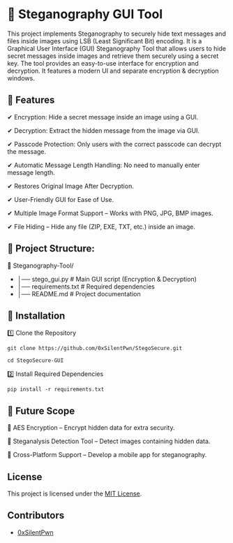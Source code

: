# 🔐 Steganography GUI Tool

This project implements Steganography to securely hide text messages and files inside images using LSB (Least Significant Bit) encoding. It is a Graphical User Interface (GUI) Steganography Tool that allows users to hide secret messages inside images and retrieve them securely using a secret key. The tool provides an easy-to-use interface for encryption and decryption. It features a modern UI and separate encryption & decryption windows.

## 📌 Features

✔ Encryption: Hide a secret message inside an image using a GUI.

✔ Decryption: Extract the hidden message from the image via GUI.

✔ Passcode Protection: Only users with the correct passcode can decrypt the message.

✔ Automatic Message Length Handling: No need to manually enter message length.

✔ Restores Original Image After Decryption.

✔ User-Friendly GUI for Ease of Use.

✔ Multiple Image Format Support – Works with PNG, JPG, BMP images.

✔ File Hiding – Hide any file (ZIP, EXE, TXT, etc.) inside an image.

## 📂 Project Structure:

📁 Steganography-Tool/

- │── stego_gui.py      # Main GUI script (Encryption & Decryption)
- │── requirements.txt  # Required dependencies
- │── README.md         # Project documentation

## 📌 Installation

1️⃣ Clone the Repository

`git clone https://github.com/0xSilentPwn/StegoSecure.git`

`cd StegoSecure-GUI`

2️⃣ Install Required Dependencies

`pip install -r requirements.txt`

## 📌 Future Scope

🔹 AES Encryption – Encrypt hidden data for extra security.

🔹 Steganalysis Detection Tool – Detect images containing hidden data.

🔹 Cross-Platform Support – Develop a mobile app for steganography.

## License
This project is licensed under the [MIT License](LICENSE).

## Contributors
- [0xSilentPwn](https://github.com/0xSilentPwn)